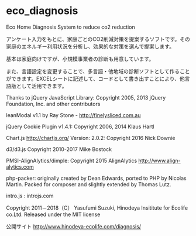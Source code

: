 # eco_diagnosis
Eco Home Diagnosis System to reduce co2 reduction

アンケート入力をもとに、家庭ごとのCO2削減対策を提案するソフトです。その家庭のエネルギー利用状況を分析し、効果的な対策を選んで提案します。

基本は家庭向けですが、小規模事業者の診断も用意しています。

また、言語設定を変更することで、多言語・他地域の診断ソフトとして作ることができます。EXCELシートに記述して、コードとして書き出すことにより、他言語版として活用できます。

Thanks to 
 jQuery JavaScript Library: Copyright 2005, 2013 jQuery Foundation, Inc. and other contributors
 
 leanModal v1.1 by Ray Stone - http://finelysliced.com.au
 
 jQuery Cookie Plugin v1.4.1: Copyright 2006, 2014 Klaus Hartl
 
 Chart.js http://chartjs.org/ Version: 2.0.2: Copyright 2016 Nick Downie
 
 d3/d3.js Copyright 2010-2017 Mike Bostock
 
 PMSI-AlignAlytics/dimple: Copyright 2015 AlignAlytics http://www.align-alytics.com
 
 php-packer: originally created by Dean Edwards, ported to PHP by Nicolas Martin. Packed for composer and slightly extended by Thomas Lutz.
 
 intro.js : introjs.com
 
Copyright 2011－2018（C） Yasufumi Suzuki, Hinodeya Insititute for Ecolife co.Ltd.
Released under the MIT license

公開サイト
http://www.hinodeya-ecolife.com/diagnosis/




